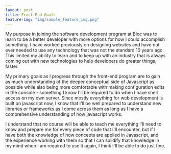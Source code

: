 ```yaml
---
layout: post
title: Front-End Goals
feature-img: "img/sample_feature_img.png"
---
```


My purpose in joining the software development program at Bloc was to learn to be a better developer with more options for how I could accomplish something. I have worked previously on designing websites and have not ever needed to use any technology that was not the standard 10 years ago. This limited my ability to learn and to keep up with an industry that is always coming out with new technologies to help developers do greater things, faster. 

My primary goals as I progress through the front-end program are to gain as much understanding of the deeper conceptual side of Javascript as possible while also being more comfortable with making configuration edits in the console - something I know I'll be required to do when I have shell access on my own server. Since mostly everything for web development is built on javascript now, I know that I'll be well prepared to understand new libraries or frameworks as I come across them as long as I have a comprehensive understanding of how javascript works. 

I understand that no course will be able to teach me everything I'll need to know and prepare me for every piece of code that I'll encounter, but if I have both the knowledge of how concepts are applied in Javascript, and the experience working with them so that I can solidify that knowledge in my mind when I am required to use it again, I think I'll be able to do just fine. 


